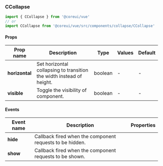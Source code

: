 ### CCollapse

```jsx
import { CCollapse } from '@coreui/vue'
// or
import CCollapse from '@coreui/vue/src/components/collapse/CCollapse'
```

#### Props

| Prop name      | Description                                                          | Type    | Values | Default |
| -------------- | -------------------------------------------------------------------- | ------- | ------ | ------- |
| **horizontal** | Set horizontal collapsing to transition the width instead of height. | boolean | -      | -       |
| **visible**    | Toggle the visibility of component.                                  | boolean | -      | -       |

#### Events

| Event name | Description                                              | Properties |
| ---------- | -------------------------------------------------------- | ---------- |
| **hide**   | Callback fired when the component requests to be hidden. |
| **show**   | Callback fired when the component requests to be shown.  |

